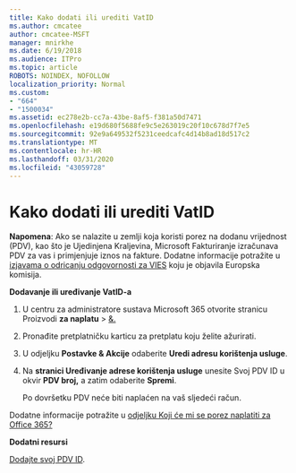 ```yaml
---
title: Kako dodati ili urediti VatID
ms.author: cmcatee
author: cmcatee-MSFT
manager: mnirkhe
ms.date: 6/19/2018
ms.audience: ITPro
ms.topic: article
ROBOTS: NOINDEX, NOFOLLOW
localization_priority: Normal
ms.custom:
- "664"
- "1500034"
ms.assetid: ec278e2b-cc7a-43be-8af5-f381a50d7471
ms.openlocfilehash: e19d680f5688fe9c5e263019c20f10c678d7f7e5
ms.sourcegitcommit: 92e9a649532f5231ceedcafc4d14b8ad18d517c2
ms.translationtype: MT
ms.contentlocale: hr-HR
ms.lasthandoff: 03/31/2020
ms.locfileid: "43059728"
---
```

# <a name="how-to-add-or-edit-a-vatid"></a>Kako dodati ili urediti VatID

**Napomena**: Ako se nalazite u zemlji koja koristi porez na dodanu vrijednost (PDV), kao što je Ujedinjena Kraljevina, Microsoft Fakturiranje izračunava PDV za vas i primjenjuje iznos na fakture. Dodatne informacije potražite u [izjavama o odricanju odgovornosti za VIES](https://go.microsoft.com/fwlink/?LinkID=841741) koju je objavila Europska komisija.

**Dodavanje ili uređivanje VatID-a**

1. U centru za administratore sustava Microsoft 365 otvorite stranicu Proizvodi **za naplatu** \> [&.](https://go.microsoft.com/fwlink/p/?linkid=842054)

2. Pronađite pretplatničku karticu za pretplatu koju želite ažurirati.

3. U odjeljku **Postavke & Akcije** odaberite **Uredi adresu korištenja usluge**.

4. Na **stranici Uređivanje adrese korištenja usluge** unesite Svoj PDV ID u okvir **PDV broj,** a zatim odaberite **Spremi**.

    Po dovršetku PDV neće biti naplaćen na vaš sljedeći račun.

Dodatne informacije potražite u [odjeljku Koji će mi se porez naplatiti za Office 365?](https://docs.microsoft.com/office365/admin/subscriptions-and-billing/what-tax-will-i-be-charged)

**Dodatni resursi**

[Dodajte svoj PDV ID](https://docs.microsoft.com/office365/admin/subscriptions-and-billing/what-tax-will-i-be-charged?view=o365-worldwide#add-your-vat-id-eu-countries-only).